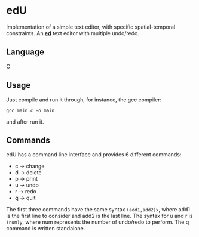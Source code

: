 # edU

Implementation of a simple text editor, with specific spatial-temporal constraints. An [**ed**](https://www.gnu.org/software/ed/) text editor with multiple undo/redo.

## Language

C

## Usage

Just compile and run it through, for instance, the gcc compiler:
```
gcc main.c -o main
```
and after run it.

## Commands

edU has a command line interface and provides 6 different commands:
* c -> change
* d -> delete
* p -> print
* u -> undo
* r -> redo
* q -> quit

The first three commands have the same syntax `(add1,add2)x`, where add1 is the first line to consider and add2 is the last line.
The syntax for u and r is `(num)y`, where num represents the number of undo/redo to perform.
The q command is written standalone.
